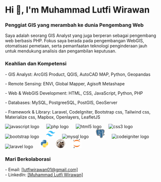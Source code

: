 <h1 align="left">Hi 👋, I'm Muhammad Lutfi Wirawan</h1>
<h3 align="left">Penggiat GIS yang merambah ke dunia Pengembang Web</h3>
<p>Saya adalah seorang GIS Analyst yang juga berperan sebagai pengembang web berbasis PHP. Fokus saya berada pada pengembangan WebGIS, otomatisasi pemetaan, serta pemanfaatan teknologi penginderaan jauh untuk mendukung analisis dan pengambilan keputusan.</p>

<h3 align="left">Keahlian dan Kompetensi</h3>
<p>- GIS Analyst: ArcGIS Product, QGIS, AutoCAD MAP, Python, Geopandas</p>
<p>- Remote Sensing: ENVI, Global Mapper, Agisoft Metashape</p>
<p>- Web & WebGIS Development: HTML, CSS, JavaScript, Python, PHP</p>
<p>- Databases: MySQL, PostgreeSQL, PostGIS, GeoServer</p>
<p>- Framework & Library: Laravel, CodeIgniter, Bootstrap css, Tailwind css, Materialize css, Mapbox, Openlayers, LeafletJS</p>


<div align="left">
  <img src="https://cdn.jsdelivr.net/gh/devicons/devicon/icons/javascript/javascript-original.svg" height="30" alt="javascript logo"  />
  <img width="15" />
  <img src="https://cdn.jsdelivr.net/gh/devicons/devicon/icons/php/php-original.svg" height="30" alt="php logo"  />
  <img width="15" />
  <img src="https://cdn.jsdelivr.net/gh/devicons/devicon/icons/html5/html5-original.svg" height="30" alt="html5 logo"  />
  <img width="15" />
  <img src="https://cdn.jsdelivr.net/gh/devicons/devicon/icons/css3/css3-original.svg" height="30" alt="css3 logo"  />
  <img width="15" />
  <img src="https://cdn.jsdelivr.net/gh/devicons/devicon/icons/bootstrap/bootstrap-original.svg" height="30" alt="bootstrap logo"  />
  <img width="15" />
  <img src="https://github.com/devicons/devicon/blob/master/icons/tailwindcss/tailwindcss-original.svg" height="30" alt="tailwindcss logo"  />
  <img width="15" />
  <img src="https://cdn.jsdelivr.net/gh/devicons/devicon/icons/mysql/mysql-original.svg" height="30" alt="mysql logo"  />
  <img width="15" />
  <img src="https://github.com/devicons/devicon/blob/master/icons/postgresql/postgresql-original.svg" height="30" alt="react logo"  />
  <img width="15" />
  <img src="https://cdn.jsdelivr.net/gh/devicons/devicon/icons/codeigniter/codeigniter-plain.svg" height="30" alt="codeigniter logo"  />
  <img width="15" />
  <img src="https://cdn.jsdelivr.net/gh/devicons/devicon/icons/laravel/laravel-original.svg" height="30" alt="laravel logo"  />
  <img width="15" />
  <img src="https://github.com/devicons/devicon/blob/master/icons/python/python-original.svg" height="30" alt="python logo" />
  <img width="15" />
  <img src="https://github.com/devicons/devicon/blob/master/icons/dbeaver/dbeaver-original.svg" height="30" alt="dbeaver logo" />
  <img width="15" />
  <img src="https://github.com/devicons/devicon/blob/master/icons/jupyter/jupyter-original.svg" height="30" alt="jupyter  logo" />
  <img width="15" />
</div>

<h3 align="left">Mari Berkolaborasi</h3>
<p align="left">- Email: <a href="mailto:lutfiwirawan01@gmail.com" target="_blank">[lutfiwirawan01@gmail.com]</a>  <br>- LinkedIn: <a href="www.linkedin.com/in/muhammad-lutfi-wirawan-36225a1a7" target="_blank">[Muhammad Lutfi Wirawan]</a></p>
